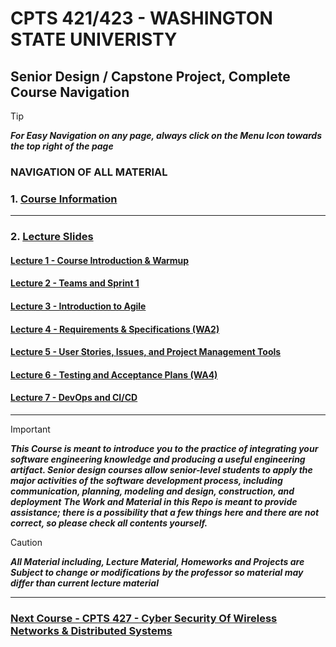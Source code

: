 # CPTS 421/423 - WASHINGTON STATE UNIVERISTY
## Senior Design / Capstone Project, Complete Course Navigation

> [!TIP]
> ***For Easy Navigation on any page, always click on the Menu Icon towards the top right of the page***

### NAVIGATION OF ALL MATERIAL 

### 1. [Course Information](https://github.com/MarkShinozaki/CPTS421-423_SeniorCapstone/blob/Course-Information/README.md)

---
### 2. [Lecture Slides](https://github.com/MarkShinozaki/CPTS421-423_SeniorCapstone/blob/Lectures-Slides/README.md)

#### [Lecture 1 - Course Introduction & Warmup](https://github.com/MarkShinozaki/CPTS421-423_SeniorCapstone/blob/Lectures-Slides/Lecture1.ppt)

#### [Lecture 2 - Teams and Sprint 1](https://github.com/MarkShinozaki/CPTS421-423_SeniorCapstone/blob/Lectures-Slides/Lecture2.ppt)

#### [Lecture 3 - Introduction to Agile](https://github.com/MarkShinozaki/CPTS421-423_SeniorCapstone/blob/Lectures-Slides/Lecture3.ppt)

#### [Lecture 4 - Requirements & Specifications (WA2)](https://github.com/MarkShinozaki/CPTS421-423_SeniorCapstone/blob/Lectures-Slides/Lecture4.ppt)

#### [Lecture 5 - User Stories, Issues, and Project Management Tools](https://github.com/MarkShinozaki/CPTS421-423_SeniorCapstone/blob/Lectures-Slides/Lecture5.ppt)

#### [Lecture 6 - Testing and Acceptance Plans (WA4)](https://github.com/MarkShinozaki/CPTS421-423_SeniorCapstone/blob/Lectures-Slides/Lecture6.ppt)

#### [Lecture 7 - DevOps and CI/CD](https://github.com/MarkShinozaki/CPTS421-423_SeniorCapstone/blob/Lectures-Slides/Lecture7.ppt)

---

> [!IMPORTANT]
> ***This Course is meant to introduce you to the practice of integrating your software engineering knowledge and producing a useful engineering artifact. Senior design courses allow senior-level students to apply the major activities of the software development process, including communication, planning, modeling and design, construction, and deployment***
> ***The Work and Material in this Repo is meant to provide assistance; there is a possibility that a few things here and there are not correct, so please check all contents yourself.***


> [!CAUTION]
> ***All Material including, Lecture Material, Homeworks and Projects are Subject to change or modifications by the professor so material may differ than current lecture material***

---

### [Next Course - CPTS 427 - Cyber Security Of Wireless Networks & Distributed Systems ](https://github.com/MarkShinozaki/CPTS427-CyberSecurityOfWireless-DistributedSystems)
